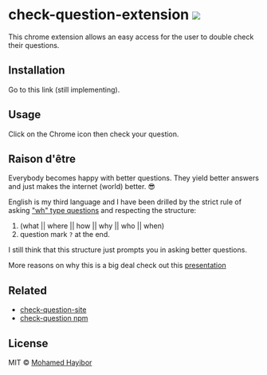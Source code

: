 # check-question-extension ![](https://img.shields.io/badge/status-stable-green.svg)

This chrome extension allows an easy access for the user to double check their questions.

## Installation

Go to this link (still implementing).

## Usage

Click on the Chrome icon then check your question.

## Raison d'être

Everybody becomes happy with better questions. They yield better answers and just makes the internet (world) better. :sunglasses:

English is my third language and I have been drilled by the strict rule of asking ["wh" type questions](https://en.wikipedia.org/wiki/Question#wh) and respecting the structure:

1. (what || where || how || why || who || when)
2. question mark `?` at the end.

I still think that this structure just prompts you in asking better questions.

More reasons on why this is a big deal check out this [presentation](http://slides.com/mohamedhayibor/mckinsey-hackathon/fullscreen)

## Related
- [check-question-site](http://mohamedhayibor.github.io/check-question-site/)
- [check-question npm](https://www.npmjs.com/package/check-question)

## License
MIT © [Mohamed Hayibor](https://github.com/mohamedhayibor)
